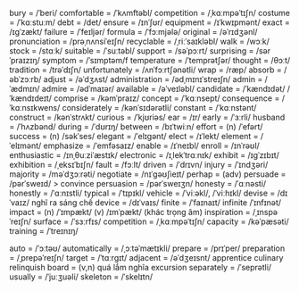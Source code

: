 bury = /ˈberi/
comfortable = /ˈkʌmftəbl/
competition = /ˌkɑːmpəˈtɪʃn/
costume = /ˈkɑːstuːm/
debt = /det/
ensure = /ɪnˈʃʊr/
equipment = /ɪˈkwɪpmənt/
exact = /ɪɡˈzækt/
failure = /ˈfeɪljər/
formula = /ˈfɔːmjələ/
original = /əˈrɪdʒənl/
pronunciation = /prəˌnʌnsiˈeɪʃn/
recyclable = /ˌriːˈsaɪkləbl/
walk = /wɔːk/
stock = /stɑːk/
suitable = /ˈsuːtəbl/
support = /səˈpɔːrt/
surprising = /sərˈpraɪzɪŋ/
symptom = /ˈsɪmptəm/f
temperature = /ˈtemprətʃər/
thought = /θɔːt/
tradition = /trəˈdɪʃn/
unfortunately = /ʌnˈfɔːrtʃənətli/
wrap = /ræp/
absorb = /əbˈzɔːrb/
adjust = /əˈdʒʌst/
administration = /ədˌmɪnɪˈstreɪʃn/
admin = /ˈædmɪn/
admire = /ədˈmaɪər/
available = /əˈveɪləbl/
candidate = /ˈkændɪdət/ /ˈkændɪdeɪt/
comprise = /kəmˈpraɪz/
concept = /ˈkɑːnsept/
consequence = /ˈkɑːnsɪkwens/
considerately = /kənˈsɪdərətli/
constant = /ˈkɑːnstənt/
construct = /kənˈstrʌkt/
curious = /ˈkjʊriəs/
ear = /ɪr/
early = /ˈɜːrli/
husband = /ˈhʌzbənd/
during = /ˈdʊrɪŋ/
between = /bɪˈtwiːn/
effort = (n) /ˈefərt/
success = (n)  /səkˈses/
elegant = /ˈelɪɡənt/
elect = /ɪˈlekt/
element = /ˈelɪmənt/
emphasize = /ˈemfəsaɪz/
enable = /ɪˈneɪbl/
enroll = /ɪnˈrəʊl/
enthusiastic = /ɪnˌθuːziˈæstɪk/
electronic = /ɪˌlekˈtrɑːnɪk/
exhibit = /ɪɡˈzɪbɪt/
exhibition = /ˌeksɪˈbɪʃn/
fault = /fɔːlt/
driven = /ˈdrɪvn/
injury = /ˈɪndʒəri/
majority = /məˈdʒɔːrəti/
negotiate = /nɪˈɡəʊʃieɪt/
perhap = (adv)
persuade = /pərˈsweɪd/ > convince
persuasion = /pərˈsweɪʒn/
honesty = /ˈɑːnəsti/
honestly = /ˈɑːnɪstli/
typical = /ˈtɪpɪkl/
vehicle = /ˈviːəkl/,  /ˈviːhɪkl/
devise = /dɪˈvaɪz/ nghĩ ra sáng chế
device = /dɪˈvaɪs/
finite = /ˈfaɪnaɪt/ infinite /ˈɪnfɪnət/
impact = (n) /ˈɪmpækt/ (v) /ɪmˈpækt/ (khác trọng âm)
inspiration = /ˌɪnspəˈreɪʃn/
surface = /ˈsɜːrfɪs/
competition = /ˌkɑːmpəˈtɪʃn/
capacity = /kəˈpæsəti/
training = /ˈtreɪnɪŋ/

auto = /ˈɔːtəʊ/
automatically = /ˌɔːtəˈmætɪkli/
prepare = /prɪˈper/
preparation = /ˌprepəˈreɪʃn/
target = /ˈtɑːrɡɪt/
adjacent = /əˈdʒeɪsnt/
apprentice
culinary
relinquish
board = (v,n) quá lắm nghĩa
excursion
separately = /ˈseprətli/
usually = /ˈjuːʒuəli/
skeleton = /ˈskelɪtn/
